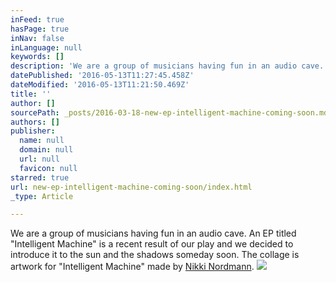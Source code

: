 ```yaml
---
inFeed: true
hasPage: true
inNav: false
inLanguage: null
keywords: []
description: 'We are a group of musicians having fun in an audio cave. An EP titled "Intelligent Machine" is a recent result of our play and we decided to introduce it to the sun and the shadows someday soon. The collage is artwork for "Intelligent Machine" made by Nikki Nordmann.'
datePublished: '2016-05-13T11:27:45.458Z'
dateModified: '2016-05-13T11:21:50.469Z'
title: ''
author: []
sourcePath: _posts/2016-03-18-new-ep-intelligent-machine-coming-soon.md
authors: []
publisher:
  name: null
  domain: null
  url: null
  favicon: null
starred: true
url: new-ep-intelligent-machine-coming-soon/index.html
_type: Article

---
```

We are a group of musicians having fun in an audio cave. An EP titled "Intelligent Machine" is a recent result of our play and we decided to introduce it to the sun and the shadows someday soon. The collage is artwork for "Intelligent Machine" made by [Nikki Nordmann][0].
![](https://the-grid-user-content.s3-us-west-2.amazonaws.com/a7809d39-ebf4-4afd-8603-88903a243add.jpg)

[0]: https://www.facebook.com/nikki.nordmann